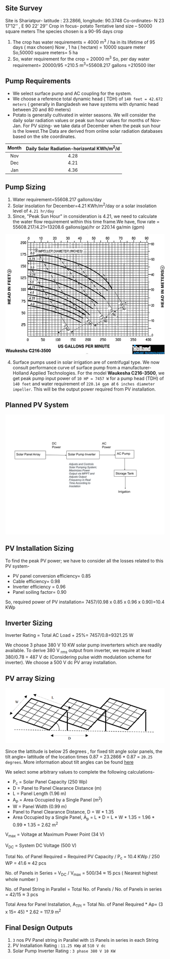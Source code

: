 ## Site Survey
Site is Shariatpur- latitude : 23.2866, longitude: 90.3748 Co-ordinates- N 23 17’12’’ , E 90 22’ 29’’
Crop in focus- potato
Tentative land size – 50000 square meters
The species chosen is  a 90-95 days crop
1. The crop has water requirements = 4000 m<sup>3</sup> / ha in its lifetime of 95 days ( max chosen)
Now , 1 ha ( hectare) = 10000 square meter
So,50000 square meters= 5 ha
2. So, water requirement for the crop = 20000  m<sup>3</sup>
So, per day water requirement= 20000/95 =210.5  m<sup>3</sup>=55608.217 gallons =210500 liter

## Pump Requirements
- We select  surface pump and AC coupling for the system.
- We choose a reference total dynamic head ( TDH) of `140 feet = 42.672 meters` ( generally in Bangladesh we have systems with dynamic head between 20 and 80 meters) 
- Potato is generally cultivated in winter seasons. We will consider the daily solar radiation values or peak sun hour values for months of Nov-Jan. For PV sizing- we take data of December when the peak sun hour is the lowest.The Data are derived from online solar radiation databases based on the site coordinates.

| Month 	| Daily Solar Radiation-horizontal KWh/m<sup>2</sup>/d  	|
|:-----:	|:-------------------------------------------:	|
|  Nov  	|                     4.28                    	|
|  Dec  	|                     4.21                    	|
|  Jan  	|                     4.36                    	|

## Pump Sizing
1. Water requirement=55608.217 gallons/day
2. Solar insolation for December=4.21 KWh/m<sup>2</sup>/day or a solar insolation level of `4.21 hr/day`
3. Since, "Peak Sun Hour" in consideration is 4.21, we need to calculate the water flow requirement within this time frame.We have, flow rate = 55608.217/4.21=13208.6 gallons(ga)/hr or 220.14 ga/min (gpm)

![Pump Performance Curve](holland.png "Pump Performance Curve")


4. Surface pumps used in solar irrigation are of centrifugal type. We now consult performance curve of surface pump from a manufacturer- Holland Applied Technologies. For the model **Waukesha C216-3500**, we get peak pump input power of `10 HP = 7457 W` for a pump head (TDH) of `140 feet` and water requirement of `220.14 gpm `at `6 inches diameter impeller`.
This will be the output power required from PV installation.


## Planned PV System

![PV Irrigation Scheme](Drawing1.svg?sanitize=true "PV Irrigation Scheme")
 
## PV Installation Sizing

To find the peak PV power; we have to consider all the losses related to this PV system-
- PV panel conversion efficiency= 0.85
- Cable efficiency= 0.98
- Inverter efficiency = 0.96
- Panel soiling factor= 0.90

So, required power of PV installation= 7457/(0.98 x 0.85 x 0.96 x 0.90)=10.4 KWp

## Inverter Sizing
Inverter Rating = Total AC Load + 25%= 7457/0.8=9321.25 W

We choose 3 phase 380 V 10 KW solar pump inverterters which are readily available. To derive 380 V <sub>rms</sub> output from inverter, we require at least 380/0.78 = 487 V dc (Considering pulse width modulation scheme for inverter). We choose a 500 V dc PV array installation.

## PV array Sizing
![Panel Sizing](panel.PNG "Panel Sizing")

Since the lattitude is below 25 degrees , for fixed tilt angle solar panels, the tilt angle= lattitude of the location times 0.87 =  23.2866 * 0.87 = `20.25 degrees`. More information about tilt angles can be found [here](https://www.solarpaneltilt.com/)

We select some arbitrary values to complete the following calculations-

- P<sub>c</sub> = Solar Panel Capacity (250 Wp) 
- D = Panel to Panel Clearance Distance (m)
- L = Panel Length (1.96 m) 
- A<sub>p</sub> = Area Occupied by a Single Panel (m<sup>2</sup>)
- W = Panel Width (0.99 m)
- Panel to Panel Clearance Distance, D = W * 1.35
- Area Occupied by a Single Panel, A<sub>p</sub> = L * D = L * W * 1.35 = 1.96 * 0.99 * 1.35 = 2.62 m<sup>2</sup>

V<sub>max</sub> = Voltage at Maximum Power Point (34 V)

V<sub>DC</sub> = System DC Voltage (500 V)

Total No. of Panel Required = Required PV Capacity / P<sub>c</sub> = 10.4 KWp / 250 WP = 41.6 ≈ 42 pcs

No. of Panels in Series = V<sub>DC</sub> / V<sub>max</sub>  = 500/34 ≈ 15 pcs ( Nearest highest whole number )

No. of Panel String in Parallel = Total No. of Panels / No. of Panels in series = 42/15 ≈ 3 pcs

Total Area for Panel Installation, A<sub>TPI</sub> = Total No. of Panel Required * Ap= (3 x 15= 45) * 2.62 = 117.9 m<sup>2</sup>

## Final Design Outputs
1. `3` nos PV Panel string in Parallel with `15` Panels in series in each String
2. PV Installation Rating : `11.25 KWp` at `510 V dc`
3. Solar Pump Inverter Rating : `3 phase 380 V 10 KW`



